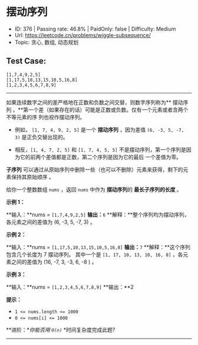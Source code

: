 # 摆动序列

* ID: 376     | Passing rate: 46.8% | PaidOnly: false  | Difficulty: Medium
* Url: https://leetcode.cn/problems/wiggle-subsequence/
* Topic: 贪心, 数组, 动态规划

## Test Case:

```
[1,7,4,9,2,5]
[1,17,5,10,13,15,10,5,16,8]
[1,2,3,4,5,6,7,8,9]
```

---

如果连续数字之间的差严格地在正数和负数之间交替，则数字序列称为** 摆动序列
。**第一个差（如果存在的话）可能是正数或负数。仅有一个元素或者含两个不等元素的序
列也视作摆动序列。

* 例如， `[1, 7, 4, 9, 2, 5]` 是一个 **摆动序列** ，因为差值 `(6, -3, 5, -7, 3)`
  是正负交替出现的。


* 相反，`[1, 4, 7, 2, 5]` 和 `[1, 7, 4, 5, 5]`
  不是摆动序列，第一个序列是因为它的前两个差值都是正数，第二个序列是因为它的最后
  一个差值为零。

**子序列**
可以通过从原始序列中删除一些（也可以不删除）元素来获得，剩下的元素保持其原始顺序
。

给你一个整数数组 `nums` ，返回 `nums` 中作为 **摆动序列**的
**最长子序列的长度** 。

**示例 1：**

**输入：**nums = `[1,7,4,9,2,5]`
**输出：**`6`
**解释：**整个序列均为摆动序列，各元素之间的差值为 (6, -3, 5, -7, 3) 。

**示例 2：**

**输入：**nums = `[1,17,5,10,13,15,10,5,16,8]`
**输出：**`7`
**解释：**这个序列包含几个长度为 7 摆动序列。
其中一个是 `[1, 17, 10, 13, 10, 16, 8]` ，各元素之间的差值为 (16, -7, 3, -3, 6, -8
) 。

**示例 3：**

**输入：**nums = `[1,2,3,4,5,6,7,8,9]`
**输出：**2


**提示：**

* `1 <= nums.length <= 1000`
* `0 <= nums[i] <= 1000`


**进阶：**你能否用 `O(n)`* *时间复杂度完成此题?

---
